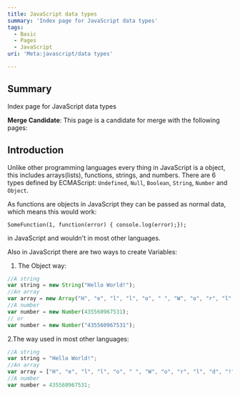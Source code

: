 ```yaml
---
title: JavaScript data types
summary: 'Index page for JavaScript data types'
tags:
  - Basic
  - Pages
  - JavaScript
uri: 'Meta:javascript/data types'

---
```

## Summary

Index page for JavaScript data types

**Merge Candidate**: This page is a candidate for merge with the following pages:

## Introduction

Unlike other programming languages every thing in JavaScript is a object, this includes arrays(lists), functions, strings, and numbers. There are 6 types defined by ECMAScript: `Undefined`, `Null`, `Boolean`, `String`, `Number` and `Object`.

As functions are objects in JavaScript they can be passed as normal data, which means this would work:

`SomeFunction(1, function(error) { console.log(error);});`

in JavaScript and wouldn't in most other languages.

Also in JavaScript there are two ways to create Variables:

1. The Object way:

``` js
//A string
var string = new String("Hello World!");
//An array
var array = new Array("H", "e", "l", "l", "o", " ", "W", "o", "r", "l", "d", "!");
//A number
var number = new Number(435560967531);
// or
var number = new Number("435560967531");
```

 2.The way used in most other languages:

``` js
//A string
var string = "Hello World!";
//An array
var array = ["H", "e", "l", "l", "o", " ", "W", "o", "r", "l", "d", "!"];
//A number
var number = 435560967531;
```
